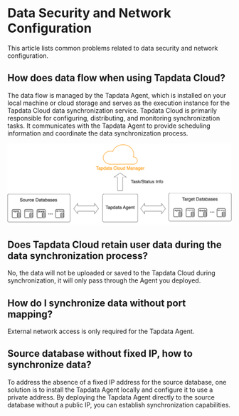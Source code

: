 # Data Security and Network Configuration

This article lists common problems related to data security and network configuration.

## How does data flow when using Tapdata Cloud?

The data flow is managed by the Tapdata Agent, which is installed on your local machine or cloud storage and serves as the execution instance for the Tapdata Cloud data synchronization service. Tapdata Cloud is primarily responsible for configuring, distributing, and monitoring synchronization tasks. It communicates with the Tapdata Agent to provide scheduling information and coordinate the data synchronization process.

![](../images/architecture.png)



## Does Tapdata Cloud retain user data during the data synchronization process?

No, the data will not be uploaded or saved to the Tapdata Cloud during synchronization, it will only pass through the Agent you deployed.



## How do I synchronize data without port mapping?

External network access is only required for the Tapdata Agent.



## Source database without fixed IP, how to synchronize data?

To address the absence of a fixed IP address for the source database, one solution is to install the Tapdata Agent locally and configure it to use a private address. By deploying the Tapdata Agent directly to the source database without a public IP, you can establish synchronization capabilities.



